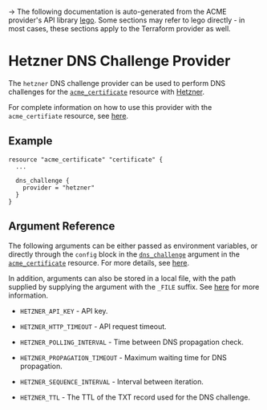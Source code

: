 -> The following documentation is auto-generated from the ACME
provider's API library [lego](https://go-acme.github.io/lego/).  Some
sections may refer to lego directly - in most cases, these sections
apply to the Terraform provider as well.

# Hetzner DNS Challenge Provider

The `hetzner` DNS challenge provider can be used to perform DNS challenges for
the [`acme_certificate`][resource-acme-certificate] resource with
[Hetzner](https://hetzner.com).

[resource-acme-certificate]: /docs/providers/acme/r/certificate.html

For complete information on how to use this provider with the `acme_certifiate`
resource, see [here][resource-acme-certificate-dns-challenges].

[resource-acme-certificate-dns-challenges]: /docs/providers/acme/r/certificate.html#using-dns-challenges

## Example

```hcl
resource "acme_certificate" "certificate" {
  ...

  dns_challenge {
    provider = "hetzner"
  }
}
```
## Argument Reference

The following arguments can be either passed as environment variables, or
directly through the `config` block in the
[`dns_challenge`][resource-acme-certificate-dns-challenge-arg] argument in the
[`acme_certificate`][resource-acme-certificate] resource. For more details, see
[here][resource-acme-certificate-dns-challenges].

[resource-acme-certificate-dns-challenge-arg]: /docs/providers/acme/r/certificate.html#dns_challenge

In addition, arguments can also be stored in a local file, with the path
supplied by supplying the argument with the `_FILE` suffix. See
[here][acme-certificate-file-arg-example] for more information.

[acme-certificate-file-arg-example]: /docs/providers/acme/r/certificate.html#using-variable-files-for-provider-arguments

* `HETZNER_API_KEY` - API key.

* `HETZNER_HTTP_TIMEOUT` - API request timeout.
* `HETZNER_POLLING_INTERVAL` - Time between DNS propagation check.
* `HETZNER_PROPAGATION_TIMEOUT` - Maximum waiting time for DNS propagation.
* `HETZNER_SEQUENCE_INTERVAL` - Interval between iteration.
* `HETZNER_TTL` - The TTL of the TXT record used for the DNS challenge.


